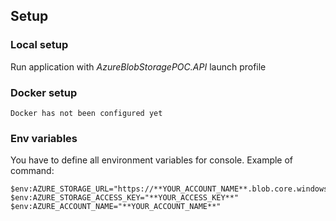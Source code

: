 ## Setup

### Local setup
Run application with _AzureBlobStoragePOC.API_ launch profile

### Docker setup
```
Docker has not been configured yet

```

### Env variables
You have to define all environment variables for console. Example of command:
```
$env:AZURE_STORAGE_URL="https://**YOUR_ACCOUNT_NAME**.blob.core.windows.net"
$env:AZURE_STORAGE_ACCESS_KEY="**YOUR_ACCESS_KEY**"
$env:AZURE_ACCOUNT_NAME="**YOUR_ACCOUNT_NAME**"
```